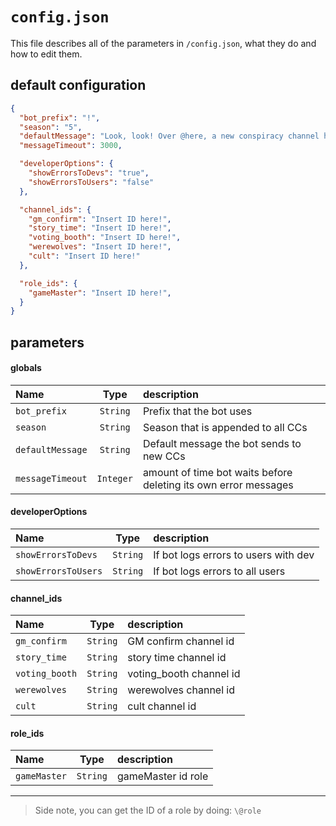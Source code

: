 # `config.json`
This file describes all of the parameters in `/config.json`, what they do and how to edit them.

## default configuration
```JSON
{
  "bot_prefix": "!",
  "season": "5",
  "defaultMessage": "Look, look! Over @here, a new conspiracy channel has been created! The creator, has brought you together! Maybe he has something to say...",
  "messageTimeout": 3000,

  "developerOptions": {
    "showErrorsToDevs": "true",
    "showErrorsToUsers": "false"
  },

  "channel_ids": {
    "gm_confirm": "Insert ID here!",
    "story_time": "Insert ID here!",
    "voting_booth": "Insert ID here!",
    "werewolves": "Insert ID here!",
    "cult": "Insert ID here!"
  },

  "role_ids": {
    "gameMaster": "Insert ID here!",
  }
}

```
## parameters

#### globals
| Name             |   Type    | description                                                     |
|:-----------------|:---------:|:----------------------------------------------------------------|
| `bot_prefix`     | `String`  | Prefix that the bot uses                                        |
| `season`         | `String`  | Season that is appended to all CCs                              |
| `defaultMessage` | `String`  | Default message the bot sends to new CCs                        |
| `messageTimeout` | `Integer` | amount of time bot waits before deleting its own error messages |

 #### developerOptions
| Name                |   Type   | description                          |
|:--------------------|:--------:|:-------------------------------------|
| `showErrorsToDevs`  | `String` | If bot logs errors to users with dev |
| `showErrorsToUsers` | `String` | If bot logs errors to all users      |

#### channel_ids
| Name           |   Type   | description             |
|:---------------|:--------:|:------------------------|
| `gm_confirm`   | `String` | GM confirm channel id   |
| `story_time`   | `String` | story time channel id   |
| `voting_booth` | `String` | voting_booth channel id |
| `werewolves`   | `String` | werewolves channel id   |
| `cult`         | `String` | cult channel id         |

#### role_ids
| Name         |   Type   | description        |
|:-------------|:--------:|:-------------------|
| `gameMaster` | `String` | gameMaster id role |

----
> Side note, you can get the ID of a role by doing: `\@role`
